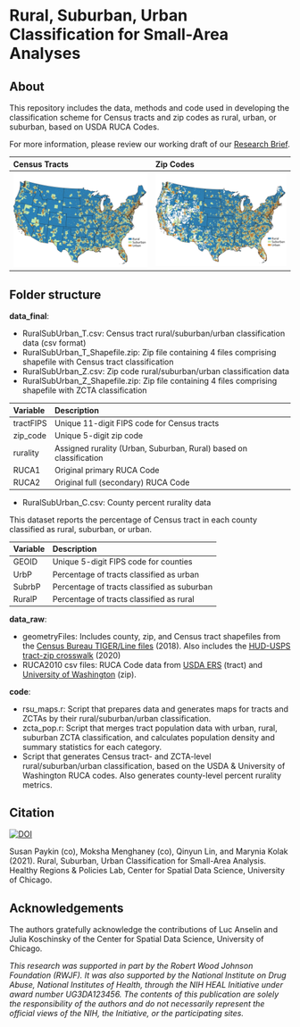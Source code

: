 # Rural, Suburban, Urban Classification for Small-Area Analyses

## About
This repository includes the data, methods and code used in developing the classification scheme for Census tracts and zip codes as rural, urban, or suburban, based on USDA RUCA Codes. 

For more information, please review our working draft of our [Research Brief](https://www.researchgate.net/publication/354451057_Rural_Suburban_Urban_Classification_for_Small_Area_Analysis). 

| Census Tracts | Zip Codes |
|:------------------ | :------------- |
| <img src = "https://github.com/spaykin/rural-urban-classification/blob/main/figs/u_r_s%20tracts%20clean.jpeg" width="700"> | <img src = "https://github.com/spaykin/rural-urban-classification/blob/main/figs/u_r_s%20zips%20clean.jpeg" width="700"> |

## Folder structure

**data_final**:
* RuralSubUrban_T.csv: Census tract rural/suburban/urban classification data (csv format)
* RuralSubUrban_T_Shapefile.zip: Zip file containing 4 files comprising shapefile with Census tract classification
* RuralSubUrban_Z.csv: Zip code rural/suburban/urban classification data
* RuralSubUrban_Z_Shapefile.zip: Zip file containing 4 files comprising shapefile with ZCTA classification

| Variable | Description |
|:------------------ | :------------- |
| tractFIPS | Unique 11-digit FIPS code for Census tracts |
| zip_code | Unique 5-digit zip code |
|rurality| Assigned rurality (Urban, Suburban, Rural) based on classification
| RUCA1 | Original primary RUCA Code | 
| RUCA2 | Original full (secondary) RUCA Code |

* RuralSubUrban_C.csv: County percent rurality data  

This dataset reports the percentage of Census tract in each county classified as rural, suburban, or urban. 

| Variable | Description |
|:------------------ | :------------- |
| GEOID | Unique 5-digit FIPS code for counties |
| UrbP | Percentage of tracts classified as urban |
| SubrbP | Percentage of tracts classified as suburban |
| RuralP | Percentage of tracts classified as rural |

**data_raw**:
* geometryFiles: Includes county, zip, and Census tract shapefiles from the [Census Bureau TIGER/Line files](https://www.census.gov/geographies/mapping-files/time-series/geo/tiger-line-file.html) (2018). Also includes the [HUD-USPS tract-zip crosswalk](https://www.huduser.gov/portal/datasets/usps_crosswalk.html) (2020) 
* RUCA2010 csv files: RUCA Code data from [USDA ERS](https://www.ers.usda.gov/data-products/rural-urban-commuting-area-codes.aspx) (tract) and [University of Washington](https://depts.washington.edu/uwruca/ruca-approx.php) (zip). 

**code**: 
* rsu_maps.r: Script that prepares data and generates maps for tracts and ZCTAs by their rural/suburban/urban classification. 
* zcta_pop.r: Script that merges tract population data with urban, rural, suburban ZCTA classification, and calculates population density and summary statistics for each category.
* Script that generates Census tract- and ZCTA-level rural/suburban/urban classification, based on the USDA & University of Washington RUCA codes. Also generates county-level percent rurality metrics.


## Citation

[![DOI](https://zenodo.org/badge/390058293.svg)](https://zenodo.org/badge/latestdoi/390058293)

Susan Paykin (co), Moksha Menghaney (co), Qinyun Lin, and Marynia Kolak (2021). Rural, Suburban, Urban Classification for Small-Area Analysis. Healthy Regions & Policies Lab, Center for Spatial Data Science, University of Chicago. 

## Acknowledgements

The authors gratefully acknowledge the contributions of Luc Anselin and Julia Koschinsky of the Center for Spatial Data Science, University of Chicago.

*This research was supported in part by the Robert Wood Johnson Foundation (RWJF). It was also supported by the National Institute on Drug Abuse, National Institutes of Health, through the NIH HEAL Initiative under award number UG3DA123456. The contents of this publication are solely the responsibility of the authors and do not necessarily represent the official views of the NIH, the Initiative, or the participating sites.*
